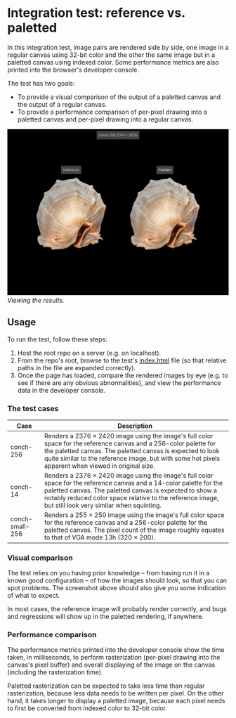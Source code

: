 # Integration test: reference vs. paletted

In this integration test, image pairs are rendered side by side, one image in a regular canvas using 32-bit color and the other the same image but in a paletted canvas using indexed color. Some performance metrics are also printed into the browser's developer console.

The test has two goals:
- To provide a visual comparison of the output of a paletted canvas and the output of a regular canvas.
- To provide a performance comparison of per-pixel drawing into a paletted canvas and per-pixel drawing into a regular canvas.

![](./screenshot.png)\
*Viewing the results.*

## Usage

To run the test, follow these steps:

1. Host the root repo on a server (e.g. on localhost).
1. From the repo's root, browse to the test's [index.html](./index.html) file (so that relative paths in the file are expanded correctly).
1. Once the page has loaded, compare the rendered images by eye (e.g. to see if there are any obvious abnormalities), and view the performance data in the developer console.

### The test cases

| Case | Description |
| ---- | ----------- |
| conch-256 | Renders a 2376 &times; 2420 image using the image's full color space for the reference canvas and a 256-color palette for the paletted canvas. The paletted canvas is expected to look quite similar to the reference image, but with some hot pixels apparent when viewed in original size. |
| conch-14 | Renders a 2376 &times; 2420 image using the image's full color space for the reference canvas and a 14-color palette for the paletted canvas. The paletted canvas is expected to show a notably reduced color space relative to the reference image, but still look very similar when squinting. |
| conch-small-256 | Renders a 255 &times; 250 image using the image's full color space for the reference canvas and a 256-color palette for the paletted canvas. The pixel count of the image roughly equates to that of VGA mode 13h (320 &times; 200). |

### Visual comparison

The test relies on you having prior knowledge &ndash; from having run it in a known good configuration &ndash; of how the images should look, so that you can spot problems. The screenshot above should also give you some indication of what to expect.

In most cases, the reference image will probably render correctly, and bugs and regressions will show up in the paletted rendering, if anywhere.

### Performance comparison

The performance metrics printed into the developer console show the time taken, in milliseconds, to perform rasterization (per-pixel drawing into the canvas's pixel buffer) and overall displaying of the image on the canvas (including the rasterization time).

Paletted rasterization can be expected to take less time than regular rasterization, because less data needs to be written per pixel. On the other hand, it takes longer to display a paletted image, because each pixel needs to first be converted from indexed color to 32-bit color.
